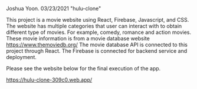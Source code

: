 Joshua Yoon.
03/23/2021
"hulu-clone"


This project is a movie website using React, Firebase, Javascript, and CSS.
The website has multiple categories that user can interact with to obtain different type of movies.
For example, comedy, romance and action movies.
These movie information is from a movie database website https://www.themoviedb.org/
The movie database API is connected to this project through React.
The Firebase is connected for backend service and deployment.

Please see the website below for the final execution of the app.

https://hulu-clone-309c0.web.app/
